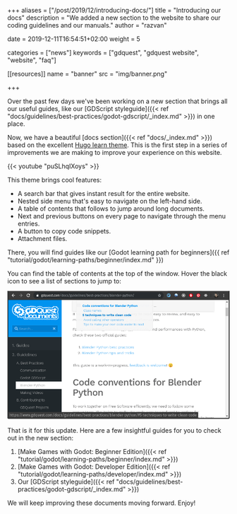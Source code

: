 +++
aliases = ["/post/2019/12/introducing-docs/"]
title = "Introducing our docs"
description = "We added a new section to the website to share our coding guidelines and our manuals."
author = "razvan"

date = 2019-12-11T16:54:51+02:00
weight = 5

categories = ["news"]
keywords = ["gdquest", "gdquest website", "website", "faq"]

[[resources]]
name = "banner"
src = "img/banner.png"

+++

<!-- If this file goes under contents/docs be sure to start chapters with ##, not # -->

Over the past few days we've been working on a new section that brings all our useful guides, like our [GDScript styleguide]({{< ref "docs/guidelines/best-practices/godot-gdscript/_index.md" >}}) in one place.

Now, we have a beautiful [docs section]({{< ref "docs/_index.md" >}}) based on the excellent [Hugo learn theme](//learn.netlify.com). This is the first step in a series of improvements we are making to improve your experience on this website.

{{< youtube "puSLhqIXoys" >}}

This theme brings cool features:

- A search bar that gives instant result for the entire website.
- Nested side menu that's easy to navigate on the left-hand side.
- A table of contents that follows to jump around long documents.
- Next and previous buttons on every page to navigate through the menu entries.
- A button to copy code snippets.
- Attachment files.

There, you will find guides like our [Godot learning path for beginners]({{ ref "tutorial/godot/learning-paths/beginner/index.md" }})

You can find the table of contents at the top of the window. Hover the black icon to see a list of sections to jump to:

![Documents Pages ToC](img/toc.png)

That is it for this update. Here are a few insightful guides for you to check out in the new section:

1. [Make Games with Godot: Beginner Edition]({{< ref "tutorial/godot/learning-paths/beginner/index.md" >}})
1. [Make Games with Godot: Developer Edition]({{< ref "tutorial/godot/learning-paths/developer/index.md" >}})
1. Our [GDScript styleguide]({{< ref "docs/guidelines/best-practices/godot-gdscript/_index.md" >}})

We will keep improving these documents moving forward. Enjoy!

